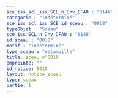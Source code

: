 ```yaml
---
sce_iss_scl_iss_SCL_n_Inv_IFAO : "8146"
categorie : "indéterminé"
sce_iss_scl_iss_SCE_id_sceau : "0018"
typeObjet : "Sceau"
sce_iss_SCL_n_Inv_IFAO : "8146"
id_sceau : "0018"
motif : "indéterminé"
type_sceau : "estampille"
title: sceau n°0018
empreinte: ""
id_notice: 0018
layout: notice_sceau
type: sceau
partie: 1
---
```

